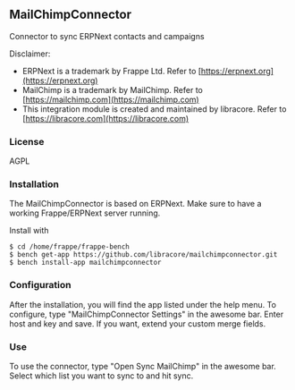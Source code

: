 ## MailChimpConnector

Connector to sync ERPNext contacts and campaigns

Disclaimer: 

* ERPNext is a trademark by Frappe Ltd. Refer to [https://erpnext.org](https://erpnext.org)
* MailChimp is a trademark by MailChimp. Refer to [https://mailchimp.com](https://mailchimp.com)
* This integration module is created and maintained by libracore. Refer to [https://libracore.com](https://libracore.com)

### License

AGPL

### Installation

The MailChimpConnector is based on ERPNext. Make sure to have a working Frappe/ERPNext server running.

Install with 

    $ cd /home/frappe/frappe-bench
    $ bench get-app https://github.com/libracore/mailchimpconnector.git
    $ bench install-app mailchimpconnector

### Configuration

After the installation, you will find the app listed under the help menu. 
To configure, type "MailChimpConnector Settings" in the awesome bar. Enter host and key and save. 
If you want, extend your custom merge fields.

### Use

To use the connector, type "Open Sync MailChimp" in the awesome bar. 
Select which list you want to sync to and hit sync.
